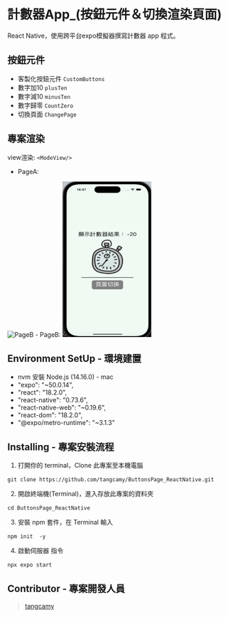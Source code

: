 # 計數器App_(按鈕元件＆切換渲染頁面)
React Native，使用跨平台expo模擬器撰寫計數器 app 程式。

## 按鈕元件
  - 客製化按鈕元件  `CustomButtons`
  - 數字加10 `plusTen`
  - 數字減10 `minusTen`
  - 數字歸零 `CountZero`
  - 切換頁面 `ChangePage`

## 專案渲染
view渲染: `<ModeView/>`

- PageA:
<img src="https://github.com/tangcamy/ButtonsPage_ReactNative/blob/main/src/demo/PageA_加.png" alt="PageB" width="200" height="350" />
- PageB:
<img src="https://github.com/tangcamy/ButtonsPage_ReactNative/blob/main/src/demo/PageB.png" alt="PageB" width="200" height="350" />

## Environment SetUp - 環境建置
  - nvm 安裝 Node.js (14.16.0) - mac 
  - "expo": "~50.0.14",
  - "react": "18.2.0",
  - "react-native": "0.73.6",
  - "react-native-web": "~0.19.6",
  - "react-dom": "18.2.0",
  - "@expo/metro-runtime": "~3.1.3"

## Installing - 專案安裝流程

1. 打開你的 terminal，Clone 此專案至本機電腦

```
git clone https://github.com/tangcamy/ButtonsPage_ReactNative.git
```

2. 開啟終端機(Terminal)，進入存放此專案的資料夾

```
cd ButtonsPage_ReactNative
```

3. 安裝 npm 套件，在 Terminal 輸入 

```
npm init  -y 
```

4. 啟動伺服器 指令
```
npx expo start
```



## Contributor - 專案開發人員
> [tangcamy](https://github.com/tangcamy)
